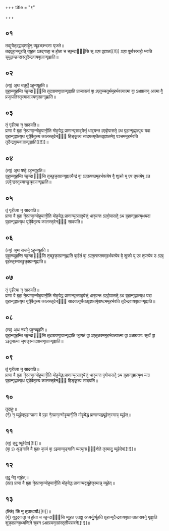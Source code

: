 +++
title = "९"

+++
## ०१
तद्य᳘त्रैत᳘द्द्वादशाहे᳘न᳘ व्यूढच्छन्दसा य᳘जते॥  
तद्ग्र᳘हा᳘न्व्यूहति᳘ व्यूहत ऽउद्गाता᳘ च हो᳘ता च च्छ᳘न्दाᳫँ᳭सि स᳘ ऽएष प्र᳘ज्ञात[[!!]] ऽएव पू᳘र्व्वस्त्र्यहो᳘ भवति स᳘मूढच्छन्दास्त᳘दैन्द्रवायवा᳘ग्रान्गृह्णाति॥  
## ०२
(त्य᳘) अ᳘थ चतुर्थे᳘ ऽह᳘न्व्यूहति॥  
ग्र᳘हा᳘न्व्यूहन्ति च्छ᳘न्दाᳫँ᳭सि त᳘दाग्रयणा᳘ग्रान्गृह्णाति प्राजापत्यं वा᳘ ऽएत᳘च्चतुर्थम᳘हर्भवत्यात्मा वा᳘ ऽआग्रयण᳘ आत्मा वै᳘ प्रजा᳘पतिस्त᳘स्मादाग्रयणा᳘ग्रान्गृह्णाति॥  
## ०३
तं᳘ गृहीत्वा न᳘ सादयति॥  
प्राणा वै ग्र᳘हा ने᳘त्प्राणा᳘न्मोह᳘यानी᳘ति मोह᳘येद्ध प्राणान्य᳘साद᳘येत्तं᳘ धार᳘यन्त ऽएवो᳘पासते᳘ ऽथ ग्र᳘हान्गृह्णात्य᳘थ यदा ग्र᳘हान्गृह्णात्य᳘थ य᳘त्रै᳘वैत᳘स्य कालस्त᳘देनᳫँ᳭ हिङ्कृ᳘त्य सादयत्य᳘थैतत्प्र᳘ज्ञातमेव᳘ पञ्चमम᳘हर्भवति त᳘दैन्द्रवा᳘यवाग्रान्गृह्णाति[[!!]]॥  
## ०४
(त्य᳘) अ᳘थ षष्ठे᳘ ऽह᳘न्व्यूहति॥  
ग्र᳘हा᳘न्व्यूहन्ति च्छ᳘न्दाᳫं᳭सि त᳘च्छुक्रा᳘ग्रान्गृह्णात्यैन्द्रं वा᳘ ऽएतत्षष्ठम᳘हर्भवत्येष वै᳘ शुक्रो य᳘ एष त᳘पत्येष᳘ ऽउ ऽएवे᳘न्द्रस्त᳘स्माच्छुक्रा᳘ग्रान्गृह्णाति॥  
## ०५
तं᳘ गृहीत्वा न᳘ सादयति॥  
प्राणा वै ग्र᳘हा ने᳘त्प्राणा᳘न्मोह᳘यानी᳘ति मोह᳘येद्ध प्राणान्य᳘त्साद᳘येत्तं᳘ धार᳘यन्त ऽएवो᳘पासते᳘ ऽथ ग्र᳘हान्गृह्णात्य᳘थयदा ग्र᳘हान्गृह्णात्य᳘थ य᳘त्रै᳘वैत᳘स्य कालस्त᳘देनᳫँ᳭ सादयति॥  
## ०६
(त्य᳘) अ᳘थ सप्तमे᳘ ऽह᳘न्व्यूहति॥  
ग्र᳘हा᳘न्व्यूहन्ति च्छ᳘न्दाᳫँ᳭सि त᳘च्छुक्रा᳘ग्रान्गृह्णाति बा᳘र्हतं वा᳘ ऽएत᳘त्सप्तमम᳘हर्भवत्येष वै᳘ शुक्रो य᳘ एष त᳘पत्येष उ ऽएव᳘ बृहंस्त᳘स्माच्छुक्रा᳘ग्रान्गृह्णाति॥  
## ०७
तं᳘ गृहीत्वा न᳘ सादयति॥  
प्राणा वै ग्र᳘हा ने᳘त्प्राणा᳘न्मोह᳘यानी᳘ति मोह᳘येद्ध प्राणान्य᳘त्साद᳘येत्तं᳘ धार᳘यन्त ऽएवो᳘पासते᳘ ऽथ ग्र᳘हान्गृह्णात्य᳘थ यदा ग्र᳘हान्गृह्णात्य᳘थ य᳘त्रै᳘वैत᳘स्य कालस्त᳘देनᳫँ᳭ सादयत्य᳘थैतत्प्र᳘ज्ञातमे᳘वाष्टमम᳘हर्भवति त᳘दैन्द्रवायवा᳘ग्रान्गृह्णाति॥  
## ०८
(त्य᳘) अ᳘थ नवमे᳘ ऽह᳘न्व्यूहति॥  
ग्र᳘हा᳘न्व्यूहन्ति च्छ᳘न्दाᳫँ᳭सि त᳘दाग्रयणा᳘ग्रान्गृह्णाति जा᳘गतं वा᳘ ऽएत᳘न्नवमम᳘हर्भवत्यात्मा वा᳘ ऽआग्रयणः स᳘र्व्वं वा᳘ ऽइद᳘मात्मा ज᳘गत्त᳘स्मादाग्रयणा᳘ग्रान्गृह्णाति॥  
## ०९
तं᳘ गृहीत्वा न᳘ सादयति॥  
प्राणा वै ग्र᳘हा ने᳘त्प्राणा᳘न्मोह᳘यानी᳘ति मोह᳘येद्ध प्राणान्य᳘त्साद᳘येत्तं᳘ धार᳘यन्त ए᳘वोपासते᳘ ऽथ ग्र᳘हान्गृह्णात्य᳘थ यदा ग्र᳘हान्गृह्णात्य᳘थ य᳘त्रै᳘वैत᳘स्य कालस्त᳘देनᳫँ᳭ हिङ्कृ᳘त्य सादयति॥  
## १०
त᳘दाहुः॥  
(र्न᳘) न᳘ व्यूहेद्ग्र᳘हान्प्राणा वै ग्र᳘हा ने᳘त्प्राणा᳘न्मोह᳘यानी᳘ति मोह᳘येद्ध प्राणान्यद्व्यू᳘हेत्त᳘स्मान्न᳘ व्यूहेत्॥  
## ११
(त्त᳘) त᳘दु᳘ व्यूहेदेव[[!!]]॥  
(वा᳘ ऽ) अ᳘ङ्गानि वै ग्र᳘हाः का᳘मं वा᳘ ऽइमान्य᳘ङ्गानि व्यत्या᳘सᳫँ᳭शेते त᳘स्मादु᳘ व्यूहेदेव[[!!]]॥  
## १२
त᳘दु᳘ नैव᳘ व्यूहेत्॥  
(त्प्रा) प्राणा वै ग्र᳘हा ने᳘त्प्राणा᳘न्मोह᳘यानी᳘ति मोह᳘येद्ध प्राणान्यद्व्यू᳘हेत्त᳘स्मान्न᳘ व्यूहेत्॥  
## १३
(त्किं) किं नु त᳘त्राध्वर्योः[[!!]]॥  
(र्य᳘) य᳘दुद्गाता᳘ च हो᳘ता च च्छ᳘न्दाᳫँ᳭सि व्यू᳘हत एतद्वा᳘ अध्वर्यु᳘र्व्यूहति ग्र᳘हान्य᳘दैन्द्रवायवा᳘ग्रान्प्रातःसवने᳘ गृह्णा᳘ति शुक्रा᳘ग्रान्मा᳘ध्यन्दिने स᳘वन ऽआग्रयणा᳘ग्रांस्तृतीयसवने[[!!]]॥  
